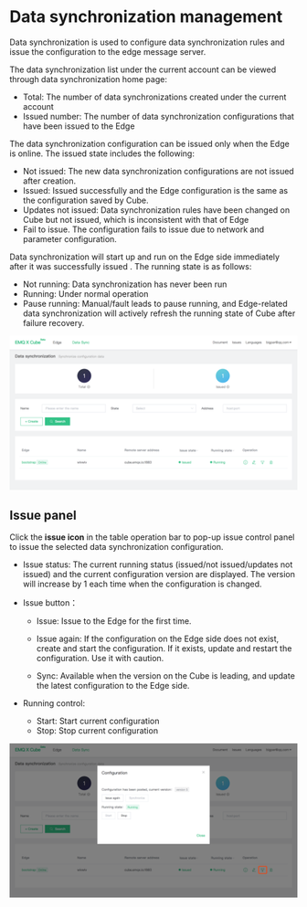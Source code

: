 # Data synchronization management

Data synchronization is used to configure data synchronization rules and issue the configuration to the edge message server.

The data synchronization list under the current account can be viewed through data synchronization home page:

- Total: The number of data synchronizations created under the current account
- Issued number: The number of data synchronization configurations that have been issued to the Edge



The data synchronization configuration can be issued only when the Edge is online. The issued state includes the following:

- Not issued: The new data synchronization configurations are not issued  after creation.
- Issued: Issued successfully and the Edge configuration is the same as the configuration saved by Cube.
- Updates not issued: Data synchronization rules have been changed on Cube but not issued, which  is inconsistent with that of Edge
- Fail to issue. The configuration fails to issue due to network and parameter configuration.

Data synchronization will start up and run  on the Edge side immediately after it was successfully issued . The running state is as follows:

- Not running: Data synchronization has never been run
- Running: Under normal operation
- Pause running: Manual/fault leads to pause running, and Edge-related data synchronization will actively refresh  the running state of Cube after failure recovery.

![image-20190510103700006](../_images/image-20190510103700006.png)



## Issue panel

Click the **issue icon** in the table operation bar  to pop-up issue control panel to issue the selected data synchronization configuration.

- Issue status: The current running status (issued/not issued/updates not issued) and the current configuration version are displayed. The version will increase by 1 each time when the configuration is changed.

- Issue button：
  - Issue: Issue to the Edge for the first time.

   - Issue again: If the configuration on the Edge side does not exist, create and start the configuration. If it exists, update and restart the configuration. Use it with caution.
   - Sync: Available when the version on the Cube is leading, and update the latest configuration to the Edge side.

 - Running control:

   - Start: Start current configuration
   - Stop: Stop current configuration

![image-20190510103716817](../_images/image-20190510103716817.png)
